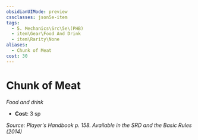 ```yaml
---
obsidianUIMode: preview
cssclasses: json5e-item
tags:
  - 5. Mechanics\Src\5e\(PHB)
  - item\Gear\Food And Drink
  - item\Rarity\None
aliases:
  - Chunk of Meat
cost: 30
---
```

# Chunk of Meat
*Food and drink*  

- **Cost**: 3 sp

*Source: Player's Handbook p. 158. Available in the <span title='Systems Reference Document (5.1)'>SRD</span> and the Basic Rules (2014)*
